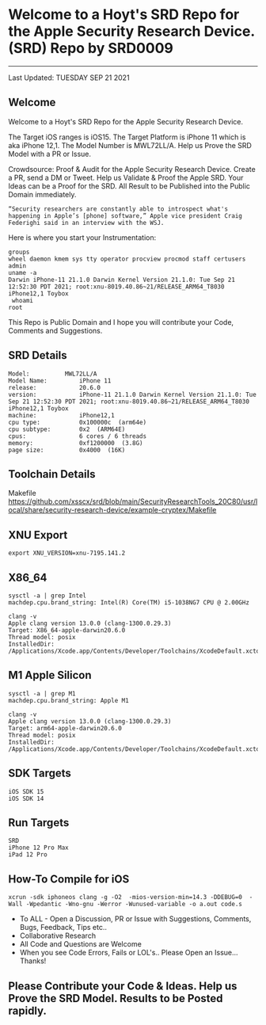 # Welcome to a Hoyt's SRD Repo for the Apple Security Research Device. (SRD) Repo by SRD0009

--------------------------------------------------
Last Updated: TUESDAY SEP 21 2021

Welcome
-----
Welcome to a Hoyt's SRD Repo for the Apple Security Research Device.

The Target iOS ranges is iOS15. The Target Platform is iPhone 11 which is aka iPhone 12,1. The Model Number is MWL72LL/A. Help us Prove the SRD Model with a PR or Issue. 

Crowdsource: Proof & Audit for the Apple Security Research Device. Create a PR, send a DM or Tweet.  Help us Validate & Proof the Apple SRD. Your Ideas can be a Proof for the SRD. All Result to be Published into the Public Domain immediately.
```
“Security researchers are constantly able to introspect what's happening in Apple’s [phone] software,” Apple vice president Craig Federighi said in an interview with the WSJ. 
```
Here is where you start your Instrumentation:
```
groups
wheel daemon kmem sys tty operator procview procmod staff certusers admin
uname -a
Darwin iPhone-11 21.1.0 Darwin Kernel Version 21.1.0: Tue Sep 21 12:52:30 PDT 2021; root:xnu-8019.40.86~21/RELEASE_ARM64_T8030 iPhone12,1 Toybox
 whoami
root
```

This Repo is Public Domain and I hope you will contribute your Code, Comments and Suggestions.

SRD Details
----------
```
Model: 		    MWL72LL/A
Model Name:         iPhone 11
release:            20.6.0
version:            iPhone-11 21.1.0 Darwin Kernel Version 21.1.0: Tue Sep 21 12:52:30 PDT 2021; root:xnu-8019.40.86~21/RELEASE_ARM64_T8030 iPhone12,1 Toybox
machine:            iPhone12,1
cpu type:           0x100000c  (arm64e)
cpu subtype:        0x2  (ARM64E)
cpus:               6 cores / 6 threads
memory:             0xf1200000  (3.8G)
page size:          0x4000  (16K)
```
Toolchain Details
-----
Makefile https://github.com/xsscx/srd/blob/main/SecurityResearchTools_20C80/usr/local/share/security-research-device/example-cryptex/Makefile

XNU Export
---
```
export XNU_VERSION=xnu-7195.141.2
```
X86_64
---
```
sysctl -a | grep Intel
machdep.cpu.brand_string: Intel(R) Core(TM) i5-1038NG7 CPU @ 2.00GHz
```
```
clang -v
Apple clang version 13.0.0 (clang-1300.0.29.3)
Target: X86_64-apple-darwin20.6.0
Thread model: posix
InstalledDir: /Applications/Xcode.app/Contents/Developer/Toolchains/XcodeDefault.xctoolchain/usr/bin
```
M1 Apple Silicon
---
```
sysctl -a | grep M1
machdep.cpu.brand_string: Apple M1
```
```
clang -v
Apple clang version 13.0.0 (clang-1300.0.29.3)
Target: arm64-apple-darwin20.6.0
Thread model: posix
InstalledDir: /Applications/Xcode.app/Contents/Developer/Toolchains/XcodeDefault.xctoolchain/usr/bin
```
SDK Targets
---
```
iOS SDK 15
iOS SDK 14
```
Run Targets
---
```
SRD
iPhone 12 Pro Max
iPad 12 Pro
```
How-To Compile for iOS
-----
```
xcrun -sdk iphoneos clang -g -O2  -mios-version-min=14.3 -DDEBUG=0  -Wall -Wpedantic -Wno-gnu -Werror -Wunused-variable -o a.out code.s
```
* To ALL - Open a Discussion, PR or Issue with Suggestions, Comments, Bugs, Feedback, Tips etc..
* Collaborative Research
* All Code and Questions are Welcome 
* When you see Code Errors, Fails or LOL's.. Please Open an Issue... Thanks!

Please Contribute your Code & Ideas. Help us Prove the SRD Model. Results to be Posted rapidly.
--------------------------------------------------


